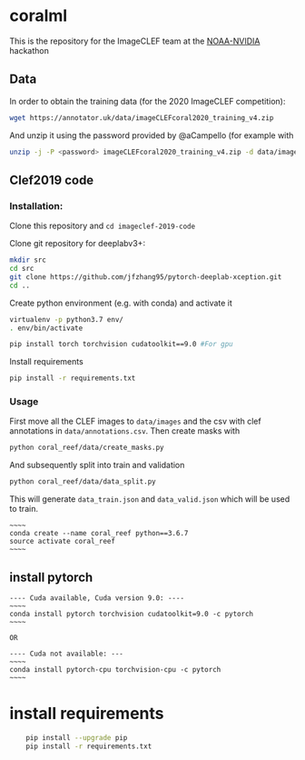 # coralml

This is the repository for the ImageCLEF team at the [NOAA-NVIDIA](https://www.gpuhackathons.org/event/noaa-gpu-hackathon) hackathon

## Data

In order to obtain the training data (for the 2020 ImageCLEF competition): 
```bash
wget https://annotator.uk/data/imageCLEFcoral2020_training_v4.zip
```
And unzip it using the password provided by @aCampello (for example with 

```bash
unzip -j -P <password> imageCLEFcoral2020_training_v4.zip -d data/images
```


## Clef2019 code

### Installation:

Clone this repository and `cd imageclef-2019-code`

Clone git repository for deeplabv3+:

```bash	
mkdir src
cd src
git clone https://github.com/jfzhang95/pytorch-deeplab-xception.git
cd ..
```

Create python environment (e.g. with conda) and activate it

```bash
virtualenv -p python3.7 env/
. env/bin/activate
```

```bash
pip install torch torchvision cudatoolkit==9.0 #For gpu
```

Install requirements
```bash
pip install -r requirements.txt
```

### Usage

First move all the CLEF images to `data/images` and the csv with clef annotations in `data/annotations.csv`. Then create masks with

```bash
python coral_reef/data/create_masks.py
``` 

And subsequently split into train and validation

```bash
python coral_reef/data/data_split.py
```

This will generate `data_train.json` and `data_valid.json` which will be used to train.

	
	~~~~
	conda create --name coral_reef python==3.6.7
	source activate coral_reef
	~~~~
	
## install pytorch
	---- Cuda available, Cuda version 9.0: ----
	~~~~	
	conda install pytorch torchvision cudatoolkit=9.0 -c pytorch
	~~~~
    
    OR
    
	---- Cuda not available: ---
	~~~~	
	conda install pytorch-cpu torchvision-cpu -c pytorch
	~~~~

# install requirements
```bash
	pip install --upgrade pip
	pip install -r requirements.txt
```
